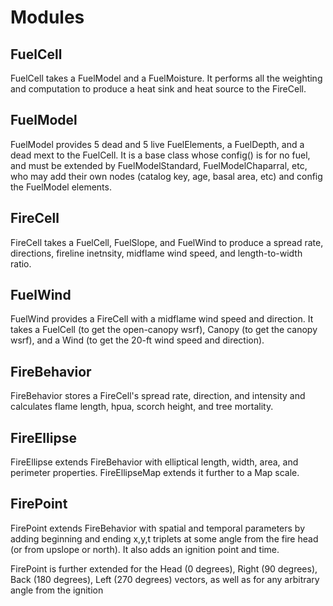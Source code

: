 # Modules

## FuelCell

FuelCell takes a FuelModel and a FuelMoisture. It performs all the weighting and
computation to produce a heat sink and heat source to the FireCell.

## FuelModel

FuelModel provides 5 dead and 5 live FuelElements, a FuelDepth, and a dead mext
to the FuelCell.  It is a base class whose config() is for no fuel, and must be
extended by FuelModelStandard, FuelModelChaparral, etc, who may add their
own nodes (catalog key, age, basal area, etc) and config the FuelModel elements.

## FireCell

FireCell takes a FuelCell, FuelSlope, and FuelWind to produce a spread rate,
directions, fireline inetnsity, midflame wind speed, and length-to-width ratio.

## FuelWind

FuelWind provides a FireCell with a midflame wind speed and direction.
It takes a FuelCell (to get the open-canopy wsrf), Canopy (to get the canopy
wsrf), and a Wind (to get the 20-ft wind speed and direction).

## FireBehavior

FireBehavior stores a FireCell's spread rate, direction, and intensity and
calculates flame length, hpua, scorch height, and tree mortality.

## FireEllipse

FireEllipse extends FireBehavior with elliptical length, width, area, and
perimeter properties.  FireEllipseMap extends it further to a Map scale.

## FirePoint

FirePoint extends FireBehavior with spatial and temporal parameters by adding
beginning and ending x,y,t triplets at some angle from the fire head (or from
upslope or north).  It also adds an ignition point and time.

FirePoint is further extended for the Head (0 degrees), Right (90 degrees),
Back (180 degrees), Left (270 degrees) vectors, as well as for
any arbitrary angle from the ignition